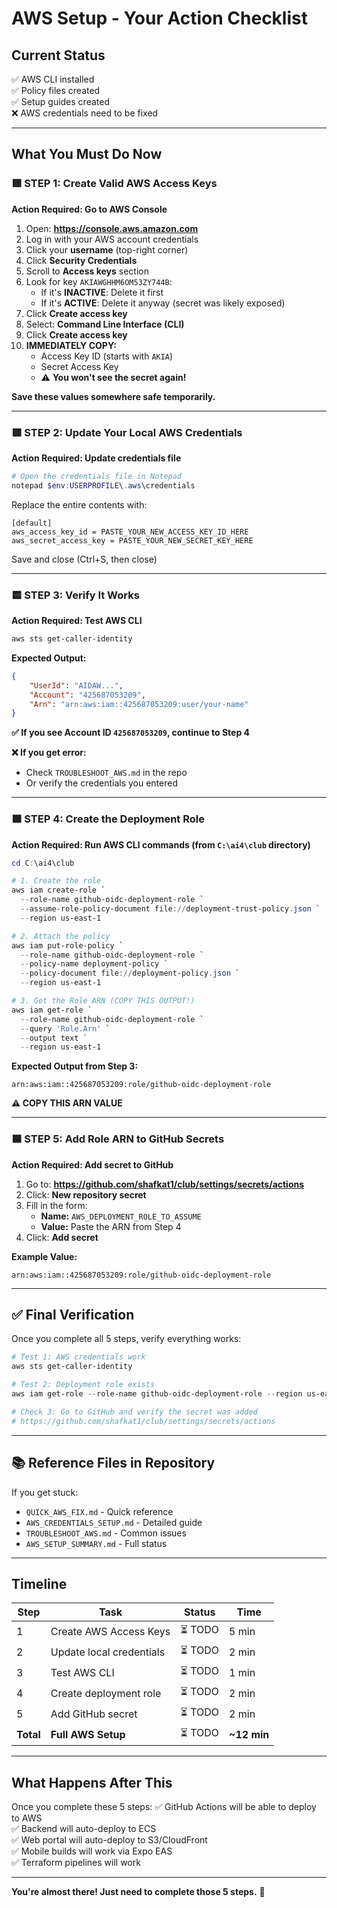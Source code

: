 # AWS Setup - Your Action Checklist

## Current Status
✅ AWS CLI installed  
✅ Policy files created  
✅ Setup guides created  
❌ AWS credentials need to be fixed  

---

## What You Must Do Now

### 🟥 STEP 1: Create Valid AWS Access Keys

**Action Required: Go to AWS Console**

1. Open: **https://console.aws.amazon.com**
2. Log in with your AWS account credentials
3. Click your **username** (top-right corner)
4. Click **Security Credentials**
5. Scroll to **Access keys** section
6. Look for key `AKIAWGHHM6OM53ZY744B`:
   - If it's **INACTIVE**: Delete it first
   - If it's **ACTIVE**: Delete it anyway (secret was likely exposed)
7. Click **Create access key**
8. Select: **Command Line Interface (CLI)**
9. Click **Create access key**
10. **IMMEDIATELY COPY:**
    - Access Key ID (starts with `AKIA`)
    - Secret Access Key
    - ⚠️ **You won't see the secret again!**

**Save these values somewhere safe temporarily.**

---

### 🟥 STEP 2: Update Your Local AWS Credentials

**Action Required: Update credentials file**

```powershell
# Open the credentials file in Notepad
notepad $env:USERPROFILE\.aws\credentials
```

Replace the entire contents with:
```
[default]
aws_access_key_id = PASTE_YOUR_NEW_ACCESS_KEY_ID_HERE
aws_secret_access_key = PASTE_YOUR_NEW_SECRET_KEY_HERE
```

Save and close (Ctrl+S, then close)

---

### 🟨 STEP 3: Verify It Works

**Action Required: Test AWS CLI**

```powershell
aws sts get-caller-identity
```

**Expected Output:**
```json
{
    "UserId": "AIDAW...",
    "Account": "425687053209",
    "Arn": "arn:aws:iam::425687053209:user/your-name"
}
```

**✅ If you see Account ID `425687053209`, continue to Step 4**

**❌ If you get error:**
- Check `TROUBLESHOOT_AWS.md` in the repo
- Or verify the credentials you entered

---

### 🟩 STEP 4: Create the Deployment Role

**Action Required: Run AWS CLI commands (from `C:\ai4\club` directory)**

```powershell
cd C:\ai4\club

# 1. Create the role
aws iam create-role `
  --role-name github-oidc-deployment-role `
  --assume-role-policy-document file://deployment-trust-policy.json `
  --region us-east-1

# 2. Attach the policy
aws iam put-role-policy `
  --role-name github-oidc-deployment-role `
  --policy-name deployment-policy `
  --policy-document file://deployment-policy.json `
  --region us-east-1

# 3. Get the Role ARN (COPY THIS OUTPUT!)
aws iam get-role `
  --role-name github-oidc-deployment-role `
  --query 'Role.Arn' `
  --output text `
  --region us-east-1
```

**Expected Output from Step 3:**
```
arn:aws:iam::425687053209:role/github-oidc-deployment-role
```

**⚠️ COPY THIS ARN VALUE**

---

### 🟦 STEP 5: Add Role ARN to GitHub Secrets

**Action Required: Add secret to GitHub**

1. Go to: **https://github.com/shafkat1/club/settings/secrets/actions**
2. Click: **New repository secret**
3. Fill in the form:
   - **Name:** `AWS_DEPLOYMENT_ROLE_TO_ASSUME`
   - **Value:** Paste the ARN from Step 4
4. Click: **Add secret**

**Example Value:**
```
arn:aws:iam::425687053209:role/github-oidc-deployment-role
```

---

## ✅ Final Verification

Once you complete all 5 steps, verify everything works:

```powershell
# Test 1: AWS credentials work
aws sts get-caller-identity

# Test 2: Deployment role exists
aws iam get-role --role-name github-oidc-deployment-role --region us-east-1

# Check 3: Go to GitHub and verify the secret was added
# https://github.com/shafkat1/club/settings/secrets/actions
```

---

## 📚 Reference Files in Repository

If you get stuck:
- `QUICK_AWS_FIX.md` - Quick reference
- `AWS_CREDENTIALS_SETUP.md` - Detailed guide
- `TROUBLESHOOT_AWS.md` - Common issues
- `AWS_SETUP_SUMMARY.md` - Full status

---

## Timeline

| Step | Task | Status | Time |
|------|------|--------|------|
| 1 | Create AWS Access Keys | ⏳ TODO | 5 min |
| 2 | Update local credentials | ⏳ TODO | 2 min |
| 3 | Test AWS CLI | ⏳ TODO | 1 min |
| 4 | Create deployment role | ⏳ TODO | 2 min |
| 5 | Add GitHub secret | ⏳ TODO | 2 min |
| **Total** | **Full AWS Setup** | ⏳ TODO | **~12 min** |

---

## What Happens After This

Once you complete these 5 steps:
✅ GitHub Actions will be able to deploy to AWS  
✅ Backend will auto-deploy to ECS  
✅ Web portal will auto-deploy to S3/CloudFront  
✅ Mobile builds will work via Expo EAS  
✅ Terraform pipelines will work  

---

**You're almost there! Just need to complete those 5 steps.** 🚀
